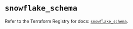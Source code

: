 # `snowflake_schema`

Refer to the Terraform Registry for docs: [`snowflake_schema`](https://registry.terraform.io/providers/snowflake-labs/snowflake/0.91.0/docs/resources/schema).

